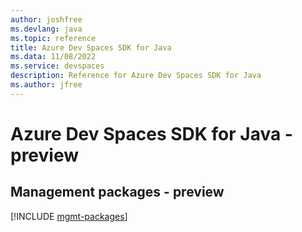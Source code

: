 ```yaml
---
author: joshfree
ms.devlang: java
ms.topic: reference
title: Azure Dev Spaces SDK for Java
ms.data: 11/08/2022
ms.service: devspaces
description: Reference for Azure Dev Spaces SDK for Java
ms.author: jfree
---
```

# Azure Dev Spaces SDK for Java - preview

## Management packages - preview
[!INCLUDE [mgmt-packages](dev-spaces-mgmt-index.md)]